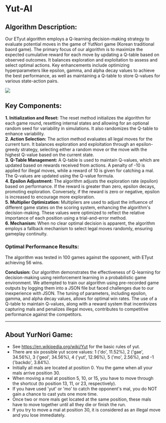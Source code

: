 # Yut-AI

## Algorithm Description:
Our ETyut algorithm employs a Q-learning decision-making strategy to evaluate potential moves in the game of YutNori game (Korean traditional baord game). The primary focus of our algorithm is to maximize the expected cumulative reward for each move by updating a Q-table based on observed outcomes. It balances exploration and exploitation to assess and select optimal actions. Key enhancements include optimizing hyperparameters like epsilon, gamma, and alpha decay values to achieve the best performance, as well as maintaining a Q-table to store Q-values for various state-action pairs.

![](pic1.png)

## Key Components:
**1. Initialization and Reset:** The reset method initializes the algorithm for each game round, resetting internal states and allowing for an optional random seed for variability in simulations. It also randomizes the Q-table to enhance variability.  
**2. Action Selection:** The action method evaluates all legal moves for the current turn. It balances exploration and exploitation through an epsilon-greedy strategy, selecting either a random move or the move with the highest Q-value based on the current state.  
**3. Q-Table Management:** A Q-table is used to maintain Q-values, which are updated based on rewards received from actions. A penalty of -10 is applied for illegal moves, while a reward of 10 is given for catching a mal. The Q-values are updated using the Q-value formula.  
**4. Epsilon Adjustment:** The algorithm adjusts the exploration rate (epsilon) based on performance. If the reward is greater than zero, epsilon decays, promoting exploration. Conversely, if the reward is zero or negative, epsilon is increased to encourage more exploration.  
**5. Multiplier Optimization:** Multipliers are used to adjust the influence of different game states on the scoring system, enhancing the algorithm's decision-making. These values were optimized to reflect the relative importance of each position using a trial-and-error method.  
**6. Mechanism:** When no clear optimal decision is apparent, the algorithm employs a fallback mechanism to select legal moves randomly, ensuring gameplay continuity.


### Optimal Performance Results: 
The algorithm was tested in 100 games against the opponent, with ETyut achieving 56 wins.

**Conclusion:** Our algorithm demonstrates the effectiveness of Q-learning for decision-making using reinforcement learning in a probabilistic game environment. We attempted to train our algorithm using pre-recorded game outputs by logging them into a JSON file but faced challenges due to our inexperience with JSON. The tuning of parameters, including epsilon, gamma, and alpha decay values, allows for optimal win rates. The use of a Q-table to maintain Q-values, along with a reward system that incentivizes capturing mals and penalizes illegal moves, contributes to competitive performance
against the competitors.

***

## About YurNori Game:
* See https://en.wikipedia.org/wiki/Yut for the basic rules of yut.
* There are six possible yut score values: 1 ('do', 11.52%), 2 ('gae', 34.56%), 3 ('geol', 34.56%), 4 ('yut', 12.96%), 5 ('mo', 2.56%), and -1 ('backdo', 3.84%).
* Initially all mals are located at position 0. You the game when all your mals arrive position 30.
* When moving a mal at position 5, 10, or 15, you have to move through the shortcut (to position 13, 11, or 23, respectively).
* If you have used 'yut' or 'mo' to catch the opponent's mal, you do NOT gain a chance to cast yuts one more time.
* Once two or more mals get located at the same position, these mals have to move together until all they die or finish the run.
* If you try to move a mal at position 30, it is considered as an illegal move and you lose immediately.
